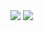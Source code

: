 



<img src="https://img.shields.io/badge/python-3776AB?style={스타일}&logo=Python&logoColor=white"/>
<img src="https://img.shields.io/badge/python-EE4C2C?style={스타일}&logo=PyTorch&logoColor=white"/>


